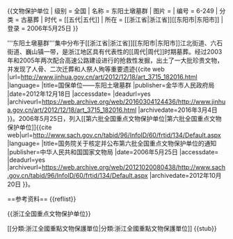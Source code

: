 {{文物保护单位
| 级别 = 全国
| 名称 = 东阳土墩墓群
| 图片 = 
| 编号 = 6-249
| 分类 = 古墓葬
| 时代 = [[五代|五代]]
| 所在 = [[浙江省|浙江省]][[东阳市|东阳市]]
| 登录 = 2006年5月25日
}}

'''东阳土墩墓群'''集中分布于[[浙江省|浙江省]][[东阳市|东阳市]]江北街道、六石街道、巍山镇一带，是浙江地区具有代表性的[[周代|周代]]时期墓葬。经过2003年和2005年两次配合高速公路建设进行的抢救性发掘，出土了一大批珍贵文物，并发现了人骨、二次迁葬和人祭人殉等重要遗迹<ref>{{cite web |url=http://www.jinhua.gov.cn/art/2012/12/18/art_3715_182016.html |language= |title=国保单位——东阳土墩墓群 |publisher=金华市人民政府局 |date=2012年12月18日 |accessdate= |deadurl=yes |archiveurl=https://web.archive.org/web/20160304124436/http://www.jinhua.gov.cn/art/2012/12/18/art_3715_182016.html |archivedate=2016年3月4日 }}</ref>。2006年5月25日，列入[[第六批全国重点文物保护单位|第六批全国重点文物保护单位]]<ref>{{cite web|url=http://www.sach.gov.cn/tabid/96/InfoID/60/frtid/134/Default.aspx |language= |title=国务院关于核定并公布第六批全国重点文物保护单位的通知 |publisher=中华人民共和国国家文物局 |date=2006年5月25日 |accessdate= |deadurl=yes |archiveurl=https://web.archive.org/web/20121020080438/http://www.sach.gov.cn/tabid/96/InfoID/60/frtid/134/Default.aspx |archivedate=2012年10月20日 }}</ref>。

==参考资料==
{{reflist}}

{{浙江全国重点文物保护单位}}

[[分類:浙江全國重點文物保護單位|分類:浙江全國重點文物保護單位]]
{{stub}}